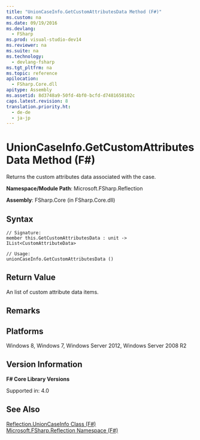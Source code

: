 ```yaml
---
title: "UnionCaseInfo.GetCustomAttributesData Method (F#)"
ms.custom: na
ms.date: 09/19/2016
ms.devlang: 
  - FSharp
ms.prod: visual-studio-dev14
ms.reviewer: na
ms.suite: na
ms.technology: 
  - devlang-fsharp
ms.tgt_pltfrm: na
ms.topic: reference
apilocation: 
  - FSharp.Core.dll
apitype: Assembly
ms.assetid: 8d3748a9-50fd-4bf0-bcfd-d7481658102c
caps.latest.revision: 8
translation.priority.ht: 
  - de-de
  - ja-jp
---
```

# UnionCaseInfo.GetCustomAttributesData Method (F#)
Returns the custom attributes data associated with the case.  
  
 **Namespace/Module Path**: Microsoft.FSharp.Reflection  
  
 **Assembly**: FSharp.Core (in FSharp.Core.dll)  
  
## Syntax  
  
```  
// Signature:  
member this.GetCustomAttributesData : unit -> IList<CustomAttributeData>  
  
// Usage:  
unionCaseInfo.GetCustomAttributesData ()  
```  
  
## Return Value  
 An list of custom attribute data items.  
  
## Remarks  
  
## Platforms  
 Windows 8, Windows 7, Windows Server 2012, Windows Server 2008 R2  
  
## Version Information  
 **F# Core Library Versions**  
  
 Supported in: 4.0  
  
## See Also  
 [Reflection.UnionCaseInfo Class (F#)](../Topic/Reflection.UnionCaseInfo%20Class%20\(F%23\).md)   
 [Microsoft.FSharp.Reflection Namespace (F#)](../vs140/Microsoft.FSharp.Reflection-Namespace--F#-.md)